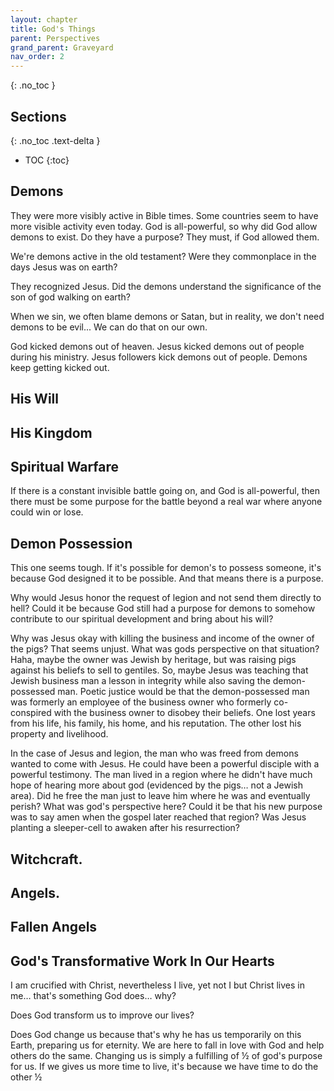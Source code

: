 ```yaml
---
layout: chapter
title: God's Things
parent: Perspectives
grand_parent: Graveyard
nav_order: 2
---
```


{: .no_toc }

<h2>Sections</h2>
{: .no_toc .text-delta }

- TOC
{:toc}


## Demons

They were more visibly active in Bible times. Some countries seem to have more visible activity even today. God is all-powerful, so why did God allow demons to exist. Do they have a purpose? They must, if God allowed them.

We're demons active in the old testament? Were they commonplace in the days Jesus was on earth?

They recognized Jesus. Did the demons understand the significance of the son of god walking on earth?

When we sin, we often blame demons or Satan, but in reality, we don't need demons to be evil... We can do that on our own.

God kicked demons out of heaven. Jesus kicked demons out of people during his ministry. Jesus followers kick demons out of people. Demons keep getting kicked out.

## His Will

## His Kingdom

## Spiritual Warfare

If there is a constant invisible battle going on, and God is all-powerful, then there must be some purpose for the battle beyond a real war where anyone could win or lose.

## Demon Possession

This one seems tough. If it's possible for demon's to possess someone, it's because God designed it to be possible. And that means there is a purpose. 

Why would Jesus honor the request of legion and not send them directly to hell? Could it be because God still had a purpose for demons to somehow contribute to our spiritual development and bring about his will?

Why was Jesus okay with killing the business and income of the owner of the pigs? That seems unjust. What was gods perspective on that situation? Haha, maybe the owner was Jewish by heritage, but was raising pigs against his beliefs to sell to gentiles. So, maybe Jesus was teaching that Jewish business man a lesson in integrity while also saving the demon-possessed man. Poetic justice would be that the demon-possessed man was formerly an employee of the business owner who formerly co-conspired with the business owner to disobey their beliefs. One lost years from his life, his family, his home, and his reputation. The other lost his property and livelihood.

In the case of Jesus and legion, the man who was freed from demons wanted to come with Jesus. He could have been a powerful disciple with a powerful testimony. The man lived in a region where he didn't have much hope of hearing more about god (evidenced by the pigs… not a Jewish area). Did he free the man just to leave him where he was and eventually perish? What was god's perspective here? Could it be that his new purpose was to say amen when the gospel later reached that region? Was Jesus planting a sleeper-cell to awaken after his resurrection?

## Witchcraft.

## Angels.

## Fallen Angels

## God's Transformative Work In Our Hearts

I am crucified with Christ, nevertheless I live, yet not I but Christ lives in me… that's something God does… why?

Does God transform us to improve our lives?

Does God change us because that's why he has us temporarily on this Earth, preparing us for eternity. We are here to fall in love with God and help others do the same. Changing us is simply a fulfilling of ½ of god's purpose for us. If we gives us more time to live, it's because we have time to do the other ½










